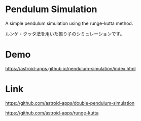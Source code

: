 # Pendulum Simulation
A simple pendulum simulation using the runge-kutta method.

ルンゲ・クッタ法を用いた振り子のシミュレーションです。

# Demo
https://astroid-apps.github.io/pendulum-simulation/index.html

# Link
https://github.com/astroid-apps/double-pendulum-simulation

https://github.com/astroid-apps/runge-kutta

